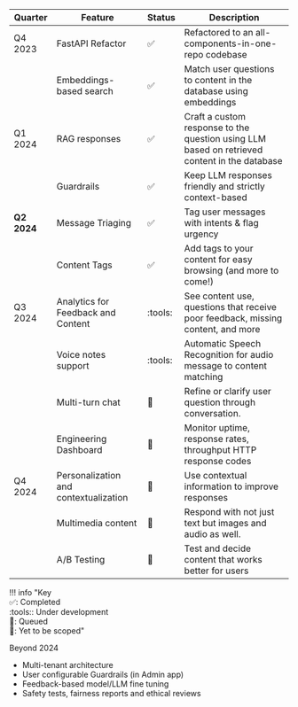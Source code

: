 | Quarter     | Feature                                              | Status             | Description                                                                                                                                       |
| ----------- | ---------------------------------------------------- | ------------------ | ------------------------------------------------------------------------------------------------------------------------------------------------- |
| Q4 2023     | FastAPI Refactor                                     | :white_check_mark: | Refactored to an all-components-in-one-repo codebase                                                                                              |
|             | Embeddings-based search                              | :white_check_mark: | Match user questions to content in the database using embeddings                                                                                  |
| Q1 2024     | RAG responses                                        | :white_check_mark: | Craft a custom response to the question using LLM based on retrieved content in the database                                                      |
|             | Guardrails                                           | :white_check_mark: | Keep LLM responses friendly and strictly context-based                                                                                            |
| **Q2 2024** | Message Triaging                                     | :white_check_mark: | Tag user messages with intents & flag urgency                                                                                                     |
|             | Content Tags                                         | :white_check_mark: | Add tags to your content for easy browsing (and more to come!)                                                                                    |
| Q3 2024     | Analytics for Feedback and Content                   | :tools:            |  See content use, questions that receive poor feedback, missing content, and more                                                                 |
|             | Voice notes support                                  | :tools:            | Automatic Speech Recognition for audio message to content matching                                                                                |
|             | Multi-turn chat                                      | :pencil:           | Refine or clarify user question through conversation.                                                                                             |
|             | Engineering Dashboard                                | :pencil:           | Monitor uptime, response rates, throughput HTTP response codes                                                                                    |
| Q4 2024     | Personalization and contextualization                | :pencil:           | Use contextual information to improve responses                                                                                                   |
|             | Multimedia content                                   | :pencil:           | Respond with not just text but images and audio as well.                                                                                          |
|             | A/B Testing                                          | :pencil:           | Test and decide content that works better for users                                                                                               |

!!! info "Key <br> :white_check_mark:: Completed <br> :tools:: Under development <br> :construction:: Queued <br>:pencil:: Yet to be scoped"

Beyond 2024

- Multi-tenant architecture
- User configurable Guardrails (in Admin app)
- Feedback-based model/LLM fine tuning
- Safety tests, fairness reports and ethical reviews
